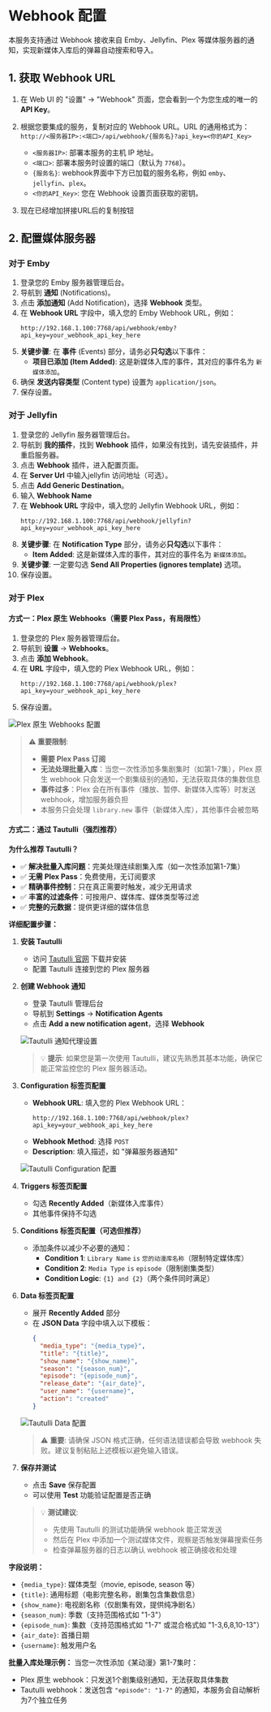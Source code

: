 # Webhook 配置

本服务支持通过 Webhook 接收来自 Emby、Jellyfin、Plex 等媒体服务器的通知，实现新媒体入库后的弹幕自动搜索和导入。

## 1. 获取 Webhook URL

1. 在 Web UI 的 "设置" -> "Webhook" 页面，您会看到一个为您生成的唯一的 **API Key**。
2. 根据您要集成的服务，复制对应的 Webhook URL。URL 的通用格式为：
   `http://<服务器IP>:<端口>/api/webhook/{服务名}?api_key=<你的API_Key>`

   - `<服务器IP>`: 部署本服务的主机 IP 地址。
   - `<端口>`: 部署本服务时设置的端口（默认为 `7768`）。
   - `{服务名}`: webhook界面中下方已加载的服务名称，例如 `emby`、`jellyfin`、`plex`。
   - `<你的API_Key>`: 您在 Webhook 设置页面获取的密钥。
3. 现在已经增加拼接URL后的复制按钮

## 2. 配置媒体服务器

### 对于 Emby

1. 登录您的 Emby 服务器管理后台。
2. 导航到 **通知** (Notifications)。
3. 点击 **添加通知** (Add Notification)，选择 **Webhook** 类型。
4. 在 **Webhook URL** 字段中，填入您的 Emby Webhook URL，例如：
   ```
   http://192.168.1.100:7768/api/webhook/emby?api_key=your_webhook_api_key_here
   ```
5. **关键步骤**: 在 **事件** (Events) 部分，请务必**只勾选**以下事件：
   - **项目已添加 (Item Added)**: 这是新媒体入库的事件，其对应的事件名为 `新媒体添加`。
6. 确保 **发送内容类型** (Content type) 设置为 `application/json`。
7. 保存设置。

### 对于 Jellyfin

1. 登录您的 Jellyfin 服务器管理后台。
2. 导航到 **我的插件**，找到 **Webhook** 插件，如果没有找到，请先安装插件，并重启服务器。
3. 点击 **Webhook** 插件，进入配置页面。
4. 在 **Server Url** 中输入jellyfin 访问地址（可选）。
5. 点击 **Add Generic Destination**。
6. 输入 **Webhook Name**
7. 在 **Webhook URL** 字段中，填入您的 Jellyfin Webhook URL，例如：
   ```
   http://192.168.1.100:7768/api/webhook/jellyfin?api_key=your_webhook_api_key_here
   ```
8. **关键步骤**: 在 **Notification Type** 部分，请务必**只勾选**以下事件：
   - **Item Added**: 这是新媒体入库的事件，其对应的事件名为 `新媒体添加`。
9. **关键步骤**: 一定要勾选 **Send All Properties (ignores template)** 选项。
10. 保存设置。

### 对于 Plex

#### 方式一：Plex 原生 Webhooks（需要 Plex Pass，有局限性）

1. 登录您的 Plex 服务器管理后台。
2. 导航到 **设置** -> **Webhooks**。
3. 点击 **添加 Webhook**。
4. 在 **URL** 字段中，填入您的 Plex Webhook URL，例如：
   ```
   http://192.168.1.100:7768/api/webhook/plex?api_key=your_webhook_api_key_here
   ```
5. 保存设置。

![Plex 原生 Webhooks 配置](https://camo.githubusercontent.com/7e859e2957bebc2048916d29746aca752a9c35519f819c86a34957c7b7884018/68747470733a2f2f702e736461312e6465762f31362f65363837323965316434353462646432336137633966653736636137313235312f312e6a7067)

> **⚠️ 重要限制**:
> - **需要 Plex Pass 订阅**
> - **无法处理批量入库**：当您一次性添加多集剧集时（如第1-7集），Plex 原生 webhook 只会发送一个剧集级别的通知，无法获取具体的集数信息
> - **事件过多**：Plex 会在所有事件（播放、暂停、新媒体入库等）时发送 webhook，增加服务器负担
> - 本服务只会处理 `library.new` 事件（新媒体入库），其他事件会被忽略

#### 方式二：通过 Tautulli（强烈推荐）

**为什么推荐 Tautulli？**
- ✅ **解决批量入库问题**：完美处理连续剧集入库（如一次性添加第1-7集）
- ✅ **无需 Plex Pass**：免费使用，无订阅要求
- ✅ **精确事件控制**：只在真正需要时触发，减少无用请求
- ✅ **丰富的过滤条件**：可按用户、媒体库、媒体类型等过滤
- ✅ **完整的元数据**：提供更详细的媒体信息

**详细配置步骤：**

1. **安装 Tautulli**
   - 访问 [Tautulli 官网](https://tautulli.com/) 下载并安装
   - 配置 Tautulli 连接到您的 Plex 服务器

2. **创建 Webhook 通知**
   - 登录 Tautulli 管理后台
   - 导航到 **Settings** -> **Notification Agents**
   - 点击 **Add a new notification agent**，选择 **Webhook**

   ![Tautulli 通知代理设置](https://camo.githubusercontent.com/c91d11ad195d1bc300de1dffd80ab57fa274599ec9ebaa789c5a21c0cb2f785c/68747470733a2f2f702e736461312e6465762f31362f63303165396465353638393234393863303136336130666662376431313266652f312e6a7067)

   > 💡 **提示**: 如果您是第一次使用 Tautulli，建议先熟悉其基本功能，确保它能正常监控您的 Plex 服务器活动。

3. **Configuration 标签页配置**
   - **Webhook URL**: 填入您的 Plex Webhook URL：
     ```
     http://192.168.1.100:7768/api/webhook/plex?api_key=your_webhook_api_key_here
     ```
   - **Webhook Method**: 选择 `POST`
   - **Description**: 填入描述，如 "弹幕服务器通知"

   ![Tautulli Configuration 配置](https://camo.githubusercontent.com/0974336acba68a60df0ca9a50ee3f60393b753e3961a3f3fb16c45e037c88f75/68747470733a2f2f702e736461312e6465762f31362f33653038343430646265346333356333356261343938316134633839343565642f322e6a7067)

4. **Triggers 标签页配置**
   - 勾选 **Recently Added**（新媒体入库事件）
   - 其他事件保持不勾选

5. **Conditions 标签页配置（可选但推荐）**
   - 添加条件以减少不必要的通知：
     - **Condition 1**: `Library Name` `is` `您的动漫库名称`（限制特定媒体库）
     - **Condition 2**: `Media Type` `is` `episode`（限制剧集类型）
     - **Condition Logic**: `{1} and {2}`（两个条件同时满足）

6. **Data 标签页配置**
   - 展开 **Recently Added** 部分
   - 在 **JSON Data** 字段中填入以下模板：
     ```json
     {
       "media_type": "{media_type}",
       "title": "{title}",
       "show_name": "{show_name}",
       "season": "{season_num}",
       "episode": "{episode_num}",
       "release_date": "{air_date}",
       "user_name": "{username}",
       "action": "created"
     }
     ```

   ![Tautulli Data 配置](https://camo.githubusercontent.com/34eb18168e88218add4409a34c66bbb6a398afc825feb5a004ca8e21314bcefd/68747470733a2f2f702e736461312e6465762f31362f36383730636637633431363732303331313462633464663765616334623431612f352e6a706)

   > ⚠️ **重要**: 请确保 JSON 格式正确，任何语法错误都会导致 webhook 失败。建议复制粘贴上述模板以避免输入错误。

7. **保存并测试**
   - 点击 **Save** 保存配置
   - 可以使用 **Test** 功能验证配置是否正确

   > 💡 **测试建议**:
   > - 先使用 Tautulli 的测试功能确保 webhook 能正常发送
   > - 然后在 Plex 中添加一个测试媒体文件，观察是否触发弹幕搜索任务
   > - 检查弹幕服务器的日志以确认 webhook 被正确接收和处理

**字段说明：**
- `{media_type}`: 媒体类型（movie, episode, season 等）
- `{title}`: 通用标题（电影完整名称，剧集包含集数信息）
- `{show_name}`: 电视剧名称（仅剧集有效，提供纯净剧名）
- `{season_num}`: 季数（支持范围格式如 "1-3"）
- `{episode_num}`: 集数（支持范围格式如 "1-7" 或混合格式如 "1-3,6,8,10-13"）
- `{air_date}`: 首播日期
- `{username}`: 触发用户名

**批量入库处理示例：**
当您一次性添加《某动漫》第1-7集时：
- Plex 原生 webhook：只发送1个剧集级别通知，无法获取具体集数
- Tautulli webhook：发送包含 `"episode": "1-7"` 的通知，本服务会自动解析为7个独立任务



